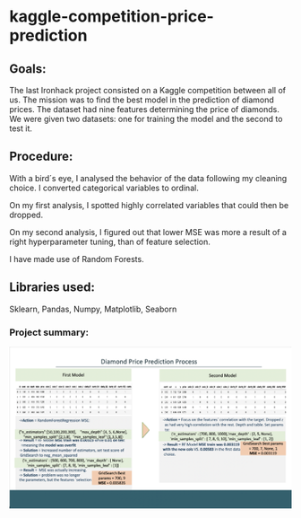 # kaggle-competition-price-prediction


## Goals:
The last Ironhack project consisted on a Kaggle competition between all of us. The mission was to find the best model in the prediction of diamond prices. The dataset had nine features determining the price of diamonds.
We were given two datasets: one for training the model and the second to test it. 

## Procedure:
With a bird´s eye, I analysed the behavior of the data following my cleaning choice.  I converted categorical variables to ordinal. 

On my first analysis, I spotted highly correlated variables that could then be dropped. 

On my second analysis, I figured out that lower MSE was more a result of a right hyperparameter tuning, than of feature selection. 

I have made use of Random Forests. 

## Libraries used: 
Sklearn, Pandas, Numpy, Matplotlib, Seaborn

### Project summary:
![](output/diamonds_presentation.jpg)
